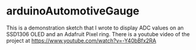 arduinoAutomotiveGauge
======================

This is a demonstration sketch that I wrote to display ADC values on an SSD1306 OLED and an Adafruit Pixel ring.  There is a youtube video of the project at https://www.youtube.com/watch?v=-Y40bBfx2RA

